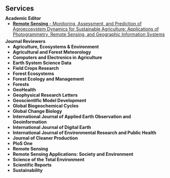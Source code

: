 <h1 id="services"></h1>

<h2 style="margin: 60px 0px 10px;">Services</h2>

<h4 style="margin:0 0px 0;">Academic Editor</h4>

<ul style="margin:0 0 5px;">
  <li><a href="https://www.mdpi.com/journal/remotesensing/special_issues/5OY59GQIS2"><autocolor><strong>Remote Sensing</strong> - </autocolor>Monitoring, Assessment, and Prediction of Agroecosystem Dynamics for Sustainable Agriculture: Applications of Photogrammetry, Remote Sensing, and Geographic Information Systems</a></li>
</ul>

<h4 style="margin:0 0px 0;">Journal Reviewers</h4>

<ul style="margin:0 0 20px;">
  <li><strong>Agriculture, Ecosystems & Environment</strong></li>
  <li><strong>Agricultural and Forest Meteorology</strong></li>
  <li><strong>Computers and Electronics in Agriculture</strong></li>
  <li><strong>Earth System Science Data</strong></li>
  <li><strong>Field Crops Research</strong></li>
  <li><strong>Forest Ecosystems</strong></li>  
  <li><strong>Forest Ecology and Management</strong></li>
  <li><strong>Forests</strong></li>
  <li><strong>GeoHealth</strong></li>
  <li><strong>Geophysical Research Letters</strong></li>
  <li><strong>Geoscientific Model Development</strong></li>  
  <li><strong>Global Biogeochemical Cycles</strong></li>
  <li><strong>Global Change Biology</strong></li>
  <li><strong>International Journal of Applied Earth Observation and Geoinformation</strong></li>
  <li><strong>International Journal of Digital Earth</strong></li>
  <li><strong>International Journal of Environmental Research and Public Health</strong></li>  
  <li><strong>Journal of Cleaner Production</strong></li>
  <li><strong>PloS One</strong></li>
  <li><strong>Remote Sensing</strong></li>
  <li><strong>Remote Sensing Applications: Society and Environment</strong></li>
  <li><strong>Science of the Total Environment</strong></li>  
  <li><strong>Scientific Reports</strong></li>
  <li><strong>Sustainability</strong></li>      
</ul>
